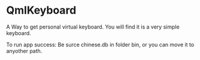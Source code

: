 # QmlKeyboard
A Way to get personal virtual keyboard. 
You will find it is a very simple keyboard.

To run app success:  Be surce chinese.db in folder bin, or you can move it to anyother path.

